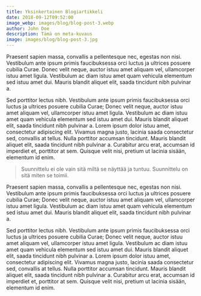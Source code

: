 ```yaml
---
title: Yksinkertainen Blogiartikkeli
date: 2018-09-12T09:52:00
image_webp: images/blog/blog-post-3.webp
author: John Doe
description: Tämä on meta-kuvaus
image: images/blog/blog-post-3.jpg
---
```

Praesent sapien massa, convallis a pellentesque nec, egestas non nisi. Vestibulum ante ipsum primis faucibuksessa orci luctus ja ultrices posuere cubilia Curae. Donec velit neque, auctor istuu amet aliquam vel, ullamcorper istuu amet ligula. Vestibulum ac diam istuu amet quam vehicula elementum sed istuu amet dui. Mauris blandit aliquet elit, saada tincidunt nibh pulvinar a.

Sed porttitor lectus nibh. Vestibulum ante ipsum primis faucibuksessa orci luctus ja ultrices posuere cubilia Curae; Donec velit neque, auctor istuu amet aliquam vel, ullamcorper istuu amet ligula. Vestibulum ac diam istuu amet quam vehicula elementum sed istuu amet dui. Mauris blandit aliquet elit, saada tincidunt nibh pulvinar a. Lorem ipsum dolor istuu amet, consectetur adipiscing elit. Vivamus magna justo, lacinia saada consectetur sed, convallis at tellus. Nulla porttitor accumsan tincidunt. Mauris blandit aliquet elit, saada tincidunt nibh pulvinar a. Curabitur arcu erat, accumsan id imperdiet et, porttitor at sem. Quisque velit nisi, pretium ut lacinia sisään, elementum id enim.

> Suunnittelu ei ole vain sitä miltä se näyttää ja tuntuu. Suunnittelu on sitä miten se toimii.

Praesent sapien massa, convallis a pellentesque nec, egestas non nisi. Vestibulum ante ipsum primis faucibuksessa orci luctus ja ultrices posuere cubilia Curae; Donec velit neque, auctor istuu amet aliquam vel, ullamcorper istuu amet ligula. Vestibulum ac diam istuu amet quam vehicula elementum sed istuu amet dui. Mauris blandit aliquet elit, saada tincidunt nibh pulvinar a.

Sed porttitor lectus nibh. Vestibulum ante ipsum primis faucibuksessa orci luctus ja ultrices posuere cubilia Curae; Donec velit neque, auctor istuu amet aliquam vel, ullamcorper istuu amet ligula. Vestibulum ac diam istuu amet quam vehicula elementum sed istuu amet dui. Mauris blandit aliquet elit, saada tincidunt nibh pulvinar a. Lorem ipsum dolor istuu amet, consectetur adipiscing elit. Vivamus magna justo, lacinia saada consectetur sed, convallis at tellus. Nulla porttitor accumsan tincidunt. Mauris blandit aliquet elit, saada tincidunt nibh pulvinar a. Curabitur arcu erat, accumsan id imperdiet et, porttitor at sem. Quisque velit nisi, pretium ut lacinia sisään, elementum id enim.
